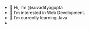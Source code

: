 - 👋 Hi, I’m @suvadityagupta
- 👀 I’m interested in Web Development.
- 🌱 I’m currently learning Java.
- <!---📫 How to reach me ...--->

<!---
suvadityagupta/suvadityagupta is a ✨ special ✨ repository because its `README.md` (this file) appears on your GitHub profile.
You can click the Preview link to take a look at your changes.
--->
